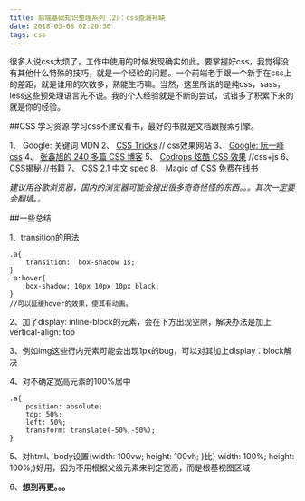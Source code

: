 ```yaml
---
title: 前端基础知识整理系列（2）：css查漏补缺
date: 2018-03-08 02:20:36
tags: css
---
```

很多人说css太烦了，工作中使用的时候发现确实如此。要掌握好css，我觉得没有其他什么特殊的技巧，就是一个经验的问题。一个前端老手跟一个新手在css上的差距，就是谁用的次数多，熟能生巧嘛。当然，这里所说的是纯css，sass，less这些预处理语言先不说。我的个人经验就是不断的尝试，试错多了积累下来的就是你的经验。

##CSS 学习资源
学习css不建议看书，最好的书就是文档跟搜索引擎。

  1、 Google: 关键词 MDN
  2、 [CSS Tricks](https://css-tricks.com/)  // css效果网站
  3、 [Google: 阮一峰 css](https://www.google.com/search?q=%E9%98%AE%E4%B8%80%E5%B3%B0+css)
  4、 [张鑫旭的 240 多篇 CSS 博客](http://www.zhangxinxu.com/wordpress/category/css/page/25/)
  5、 [Codrops 炫酷 CSS 效果](https://tympanus.net/codrops/category/playground/)  //css+js
  6、 CSS揭秘  //书籍
  7、 [CSS 2.1 中文 spec](http://cndevdocs.com/)
  8、 [Magic of CSS 免费在线书](http://adamschwartz.co/magic-of-css/)

*建议用谷歌浏览器，国内的浏览器可能会搜出很多奇奇怪怪的东西。。。其次一定要会翻墙。。*

##一些总结

1、transition的用法

```
.a{
    transition:  box-shadow 1s;
}
.a:hover{
    box-shadow: 10px 10px 10px black;
}
//可以延缓hover的效果，使其有动画。
```

2、加了display: inline-block的元素，会在下方出现空隙，解决办法是加上vertical-align: top

3、例如img这些行内元素可能会出现1px的bug，可以对其加上display：block解决

4、对不确定宽高元素的100%居中

```
.a{
    position: absolute;
    top: 50%;
    left: 50%;
    transform: translate(-50%,-50%);
}
```

5、对html、body设置{width: 100vw; height: 100vh; }比} width: 100%; height: 100%;}好用，因为不用根据父级元素来判定宽高，而是根基视图区域

6、**想到再更。。。**